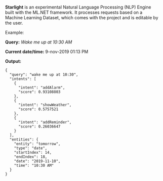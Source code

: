 **Starlight** is an experimental Natural Language Processing (NLP) Engine built with the ML.NET framework. It processes requests based on a Machine Learning Dataset, which comes with the project and is editable by the user.



Example:

**Query:** *Wake me up at 10:30 AM* 

**Current date/time:** 9-nov-2019 01:13 PM

**Output:**

```
{
  "query": "wake me up at 10:30",
  "intents": [
    {
      "intent": "addAlarm",
      "score": 0.93108803
    },
    {
      "intent": "showWeather",
      "score": 0.5757521
    },
    {
      "intent": "addReminder",
      "score": 0.26036647
    }
  ],
  "entities": {
    "entity": "tomorrow",
    "type": "date",
    "startIndex": 14,
    "endIndex": 18,
    "date": "2019-11-10",
    "time": "10:30 AM"
  }
}
```

